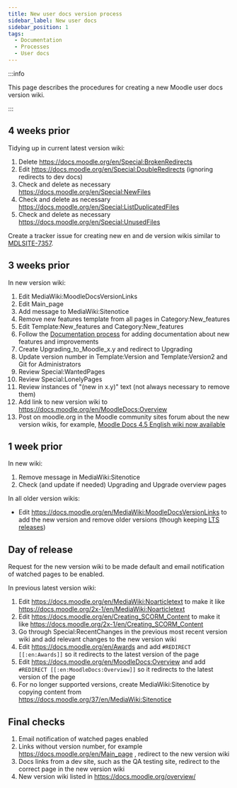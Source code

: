 ```yaml
---
title: New user docs version process
sidebar_label: New user docs
sidebar_position: 1
tags:
  - Documentation
  - Processes
  - User docs
---
```


:::info

This page describes the procedures for creating a new Moodle user docs version wiki.

:::

## 4 weeks prior

Tidying up in current latest version wiki:

1. Delete https://docs.moodle.org/en/Special:BrokenRedirects
1. Edit https://docs.moodle.org/en/Special:DoubleRedirects (ignoring redirects to dev docs)
1. Check and delete as necessary https://docs.moodle.org/en/Special:NewFiles
1. Check and delete as necessary https://docs.moodle.org/en/Special:ListDuplicatedFiles
1. Check and delete as necessary https://docs.moodle.org/en/Special:UnusedFiles

Create a tracker issue for creating new en and de version wikis similar to [MDLSITE-7357](https://tracker.moodle.org/browse/MDLSITE-7357).

<!-- cspell:ignore Sitenotice -->

## 3 weeks prior

In new version wiki:

1. Edit MediaWiki:MoodleDocsVersionLinks
1. Edit Main_page
1. Add message to MediaWiki:Sitenotice
1. Remove new features template from all pages in Category:New_features
1. Edit Template:New_features and Category:New_features
1. Follow the [Documentation process](./docsrequiredissues) for adding documentation about new features and improvements
1. Create Upgrading_to_Moodle_x.y and redirect to Upgrading
1. Update version number in Template:Version and Template:Version2 and Git for Administrators
1. Review Special:WantedPages
1. Review Special:LonelyPages
1. Review instances of "(new in x.y)" text (not always necessary to remove them)
1. Add link to new version wiki to https://docs.moodle.org/en/MoodleDocs:Overview
1. Post on moodle.org in the Moodle community sites forum about the new version wikis, for example, [Moodle Docs 4.5 English wiki now available](https://moodle.org/mod/forum/discuss.php?d=461965)

## 1 week prior

In new wiki:

1. Remove message in MediaWiki:Sitenotice
1. Check (and update if needed) Upgrading and Upgrade overview pages

In all older version wikis:

- Edit https://docs.moodle.org/en/MediaWiki:MoodleDocsVersionLinks to add the new version and remove older versions (though keeping [LTS releases](../../../releases.md))

## Day of release

Request for the new version wiki to be made default and email notification of watched pages to be enabled.

In previous latest version wiki:

1. Edit https://docs.moodle.org/en/MediaWiki:Noarticletext to make it like https://docs.moodle.org/2x-1/en/MediaWiki:Noarticletext
1. Edit https://docs.moodle.org/en/Creating_SCORM_Content to make it like https://docs.moodle.org/2x-1/en/Creating_SCORM_Content
1. Go through Special:RecentChanges in the previous most recent version wiki and add relevant changes to the new version wiki
1. Edit https://docs.moodle.org/en/Awards and add `#REDIRECT [[:en:Awards]]` so it redirects to the latest version of the page
1. Edit https://docs.moodle.org/en/MoodleDocs:Overview and add `#REDIRECT [[:en:MoodleDocs:Overview]]` so it redirects to the latest version of the page
1. For no longer supported versions, create MediaWiki:Sitenotice by copying content from https://docs.moodle.org/37/en/MediaWiki:Sitenotice

## Final checks

1. Email notification of watched pages enabled
1. Links without version number, for example https://docs.moodle.org/en/Main_page , redirect to the new version wiki
1. Docs links from a dev site, such as the QA testing site, redirect to the correct page in the new version wiki
1. New version wiki listed in https://docs.moodle.org/overview/

